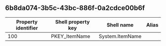 ## 6b8da074-3b5c-43bc-886f-0a2cdce00b6f

Property identifier | Shell property key | Shell name | Alias
--- | --- | --- | ---
100 | PKEY_ItemName | System.ItemName | 

